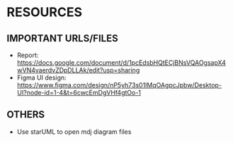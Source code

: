 # RESOURCES
## IMPORTANT URLS/FILES
- Report: https://docs.google.com/document/d/1pcEdsbHQtECjBNsVQAOgsapX4wVN4vaerdvZDpDLLAk/edit?usp=sharing
- Figma UI design: https://www.figma.com/design/nP5yh73s01lMqOAgpcJpbw/Desktop-UI?node-id=1-4&t=6cwcEmDgVHf4gtOo-1

## OTHERS
- Use starUML to open mdj diagram files

